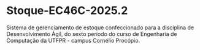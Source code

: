 # Stoque-EC46C-2025.2
Sistema de gerenciamento de estoque confeccionado para a disciplina de Desenvolvimento Ágil, do sexto período do curso de Engenharia de Computação da UTFPR - campus Cornélio Procópio. 

